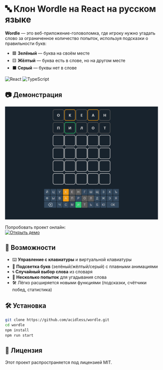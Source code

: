 # 🔤 Клон Wordle на React на русском языке

**Wordle** — это веб-приложение-головоломка, где игроку нужно угадать слово за ограниченное количество попыток, используя подсказки о правильности букв:
- 🟩 **Зелёный** — буква на своём месте  
- 🟨 **Жёлтый** — буква есть в слове, но на другом месте  
- ⬛ **Серый** — буквы нет в слове  

![React](https://img.shields.io/badge/-ReactJs-61DAFB?logo=react&logoColor=white&style=for-the-badge)
![TypeScript](https://shields.io/badge/TypeScript-3178C6?logo=TypeScript&logoColor=FFF&style=for-the-badge)

## 📷 Демонстрация

![Пример интерфейса](./assets/screenshot.png)

Попробовать проект онлайн:  
[![Открыть демо](https://img.shields.io/badge/Live%20Demo-Click%20Here-blue?style=for-the-badge)](https://acidless.github.io/wordle/)

## 🚀 Возможности

- ⌨️ **Управление с клавиатуры** и виртуальной клавиатуры  
- 🎨 **Подсветка букв** (зелёный/жёлтый/серый) с плавными анимациями  
- 🌀 **Случайный выбор слова** из словаря  
- 🔄 **Несколько попыток** для угадывания слова  
- 🛠️ Лёгко расширяется новыми функциями (подсказки, счётчики побед, статистика)  

## 🛠 Установка

```bash
git clone https://github.com/acidless/wordle.git
cd wordle
npm install
npm run start
```

## 📝 Лицензия

Этот проект распространяется под лицензией MIT.
